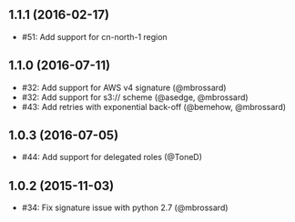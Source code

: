 ## 1.1.1 (2016-02-17)
- #51: Add support for cn-north-1 region

## 1.1.0 (2016-07-11)
- #32: Add support for AWS v4 signature (@mbrossard)
- #32: Add support for s3:// scheme (@asedge, @mbrossard)
- #43: Add retries with exponential back-off (@bemehow, @mbrossard)

## 1.0.3 (2016-07-05)
- #44: Add support for delegated roles (@ToneD)

## 1.0.2 (2015-11-03)
- #34: Fix signature issue with python 2.7 (@mbrossard)
